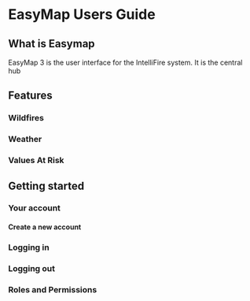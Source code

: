 # EasyMap Users Guide

## What is Easymap

EasyMap 3 is the user interface for the IntelliFire system. It is the central hub
## Features

### Wildfires

### Weather

### Values At Risk

## Getting started

### Your account

#### Create a new account

### Logging in

### Logging out

### Roles and Permissions